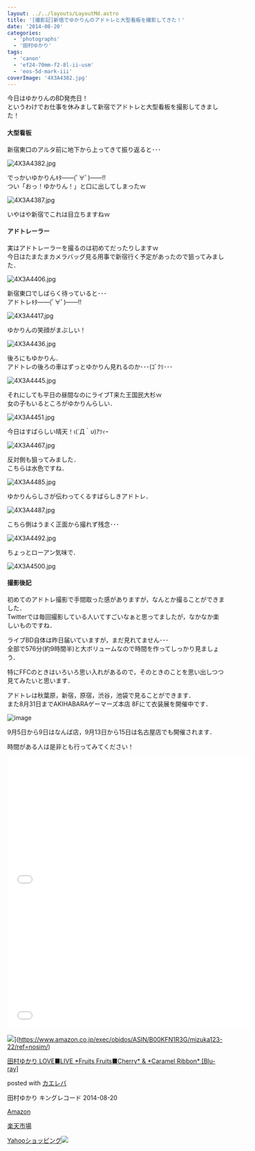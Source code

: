 ```yaml
---
layout: ../../layouts/LayoutMd.astro
title: '[撮影記]新宿でゆかりんのアドトレと大型看板を撮影してきた！'
date: '2014-08-20'
categories:
  - 'photographs'
  - '田村ゆかり'
tags:
  - 'canon'
  - 'ef24-70mm-f2-8l-ii-usm'
  - 'eos-5d-mark-iii'
coverImage: '4X3A4382.jpg'
---
```


今日はゆかりんのBD発売日！  
というわけでお仕事を休みまして新宿でアドトレと大型看板を撮影してきました！

#### 大型看板

新宿東口のアルタ前に地下から上ってきて振り返ると･･･

![4X3A4382.jpg](/archive/images/14790913417_0ce97c9248_b.jpg)

でっかいゆかりんｷﾀ――(ﾟ∀ﾟ)――!!  
つい「おっ！ゆかりん！」と口に出してしまったｗ

![4X3A4387.jpg](/archive/images/14954484346_a2eec3c030_b.jpg)

いやはや新宿でこれは目立ちますねｗ

#### アドトレーラー

実はアドトレーラーを撮るのは初めてだったりしますｗ  
今日はたまたまカメラバッグ見る用事で新宿行く予定があったので狙ってみました．

![4X3A4406.jpg](/archive/images/14790916727_ff8ab23888_b.jpg)

新宿東口でしばらく待っていると･･･  
アドトレｷﾀ――(ﾟ∀ﾟ)――!!

![4X3A4417.jpg](/archive/images/14790918237_dfda723d70_b.jpg)

ゆかりんの笑顔がまぶしい！

![4X3A4436.jpg](/archive/images/14790784069_b6c979eebd_b.jpg)

後ろにもゆかりん．  
アドトレの後ろの車はずっとゆかりん見れるのか･･･(ｺﾞｸﾘ･･･

![4X3A4445.jpg](/archive/images/14954490556_bf4b4ccb52_b.jpg)

それにしても平日の昼間なのにライブT来た王国民大杉ｗ  
女の子もいるところがゆかりんらしい．

![4X3A4451.jpg](/archive/images/14790794630_ab1afa2a42_b.jpg)

今日はすばらしい晴天！ι(´Д｀υ)ｱﾂｨｰ

![4X3A4467.jpg](/archive/images/14977128472_a70ab71d80_b.jpg)

反対側も狙ってみました．  
こちらは水色ですね．

![4X3A4485.jpg](/archive/images/14790874938_8f26fe4eed_b.jpg)

ゆかりんらしさが伝わってくるすばらしきアドトレ．

![4X3A4487.jpg](/archive/images/14954498716_d8256f5e24_b.jpg)

こちら側はうまく正面から撮れず残念･･･

![4X3A4492.jpg](/archive/images/14977133522_39a676af81_b.jpg)

ちょっとローアン気味で．

![4X3A4500.jpg](/archive/images/14790805210_009a43fdf7_b.jpg)

#### 撮影後記

初めてのアドトレ撮影で手間取った感がありますが，なんとか撮ることができました．  
Twitterでは毎回撮影している人いてすごいなぁと思ってましたが，なかなか楽しいものですね．

ライブBD自体は昨日届いていますが，まだ見れてません･･･  
全部で576分(約9時間半)と大ボリュームなので時間を作ってしっかり見ましょう．

特にFFCのときはいろいろ思い入れがあるので，そのときのことを思い出しつつ見てみたいと思います．

アドトレは秋葉原，新宿，原宿，渋谷，池袋で見ることができます．  
また8月31日までAKIHABARAゲーマーズ本店 8Fにて衣装展を開催中です．

![image](/archive/images/image22.png 'image')

9月5日から9日はなんば店，9月13日から15日は名古屋店でも開催されます．

時間がある人は是非とも行ってみてください！

<iframe src="//www.youtube.com/embed/7VXNOGf6Jhc" width="560" height="315" frameborder="0" allowfullscreen="allowfullscreen"></iframe>

<iframe src="//www.youtube.com/embed/xSjk-p5r3yA" width="560" height="315" frameborder="0" allowfullscreen="allowfullscreen"></iframe>

![](/archive/images/61cJgPeMluL._SL160_.jpg)](https://www.amazon.co.jp/exec/obidos/ASIN/B00KFN1R3G/mizuka123-22/ref=nosim/)

[田村ゆかり LOVE■LIVE \*Fruits Fruits■Cherry\* & \*Caramel Ribbon\* \[Blu-ray\]](https://www.amazon.co.jp/exec/obidos/ASIN/B00KFN1R3G/mizuka123-22/ref=nosim/)

posted with [カエレバ](http://kaereba.com)

田村ゆかり キングレコード 2014-08-20

[Amazon](http://www.amazon.co.jp/gp/search?keywords=%93c%91%BA%82%E4%82%A9%82%E8%20LOVE%81%A1LIVE%20%2AFruits%20Fruits%81%A1Cherry%2A%20&__mk_ja_JP=%83J%83%5E%83J%83i&tag=mizuka123-22 'アマゾン')

[楽天市場](http://hb.afl.rakuten.co.jp/hgc/032b53ee.4b34c5ee.0f4a541e.f440145e/?pc=http%3A%2F%2Fsearch.rakuten.co.jp%2Fsearch%2Fmall%2F%25E7%2594%25B0%25E6%259D%2591%25E3%2582%2586%25E3%2581%258B%25E3%2582%258A%2520LOVE%25E2%2596%25A0LIVE%2520%252AFruits%2520Fruits%25E2%2596%25A0Cherry%252A%2520%2F-%2Ff.1-p.1-s.1-sf.0-st.A-v.2%3Fx%3D0%26scid%3Daf_ich_link_urltxt%26m%3Dhttp%3A%2F%2Fm.rakuten.co.jp%2F '楽天市場')

[Yahooショッピング![](//ad.jp.ap.valuecommerce.com/servlet/gifbanner?sid=3066752&pid=881990642)](//ck.jp.ap.valuecommerce.com/servlet/referral?sid=3066752&pid=881990642&vc_url=http%3A%2F%2Fshopping.search.yahoo.co.jp%2Fsearch%3FuIv%3Don%26ei%3DUTF-8%26tab_ex%3Dcommerce%26slider%3D0%26va%3D%25E7%2594%25B0%25E6%259D%2591%25E3%2582%2586%25E3%2581%258B%25E3%2582%258A%2520LOVE%25E2%2596%25A0LIVE%2520%252AFruits%2520Fruits%25E2%2596%25A0Cherry%252A%2520 'Yahooショッピング')
